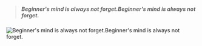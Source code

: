 
> ##### Beginner's mind is always not forget.Beginner's mind is always not forget.

![Beginner's mind is always not forget.Beginner's mind is always not forget.](http://a3.qpic.cn/psb?/V13QGUyx15hvqK/sB1*FCtApWUP1AwM97F4tVgx1Jh0Je0xA*88zmXoyoU!/b/dE0AAAAAAAAA&bo=9AEZAQAAAAACEts!&rf=viewer_4)
